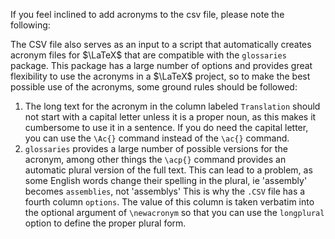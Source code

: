 If you feel inclined to add acronyms to the csv file, please note the following: 

The CSV file also serves as an input to a script that automatically creates acronym files for $\LaTeX$ that are compatible with the `glossaries` package. 
This package has a large number of options and provides great flexibility to use the acronyms in a $\LaTeX$ project, so to make the best possible use of 
the acronyms, some ground rules should be followed:

1. The long text for the acronym in the column labeled `Translation` should not start with a capital letter unless it is a proper noun, 
as this makes it cumbersome to use it in a sentence. If you do need the capital letter, you can use the `\Ac{}` command instead of the `\ac{}` command. 
2. `glossaries` provides a large number of possible versions for the acronym, among other things the `\acp{}` command provides an automatic plural version
of the full text. This can lead to a problem, as some English words change their spelling in the plural, ie 'assembly' becomes `assemblies`, not 'assemblys'
This is why the `.CSV` file has a fourth column `options`. The value of this column is taken verbatim into the optional argument of `\newacronym` so that 
you can use the `longplural` option to define the proper plural form.
